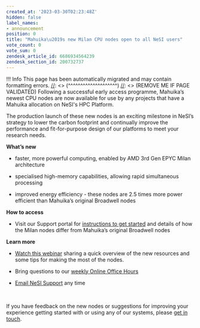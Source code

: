 ```yaml
---
created_at: '2023-03-30T02:23:48Z'
hidden: false
label_names:
- announcement
position: 0
title: "Mahuika\u2019s new Milan CPU nodes open to all NeSI users"
vote_count: 0
vote_sum: 0
zendesk_article_id: 6686934564239
zendesk_section_id: 200732737
---
```



[//]: <> (REMOVE ME IF PAGE VALIDATED)
[//]: <> (vvvvvvvvvvvvvvvvvvvv)
 !!! Info
     This page has been automatically migrated and may contain formatting errors.
[//]: <> (^^^^^^^^^^^^^^^^^^^^)
[//]: <> (REMOVE ME IF PAGE VALIDATED)
Following a successful early access programme, Mahuika’s newest CPU
nodes are now available for use by any projects that have a Mahuika
allocation on NeSI's HPC Platform.

The production launch of these new nodes is an exciting milestone in
NeSI’s strategy to lower the carbon footprint and continually improve
the performance and fit-for-purpose design of our platforms to meet your
research needs.

**What’s new**

-   faster, more powerful computing, enabled by AMD 3rd Gen EPYC Milan
    architecture

-   specialised high-memory capabilities, allowing rapid simultaneous
    processing

-   improved energy efficiency - these nodes are 2.5 times more power
    efficient than Mahuika’s original Broadwell nodes

**How to access**

-   Visit our Support portal for [instructions to get
    started](https://support.nesi.org.nz/hc/en-gb/articles/6367209795471-Milan-Compute-Nodes "https://support.nesi.org.nz/hc/en-gb/articles/6367209795471-Milan-Compute-Nodes")
    and details of how the Milan nodes differ from Mahuika’s original
    Broadwell nodes

**Learn more**

-   [Watch this webinar](https://youtu.be/IWRZLl__uhg) sharing a quick
    overview of the new resources and some tips for making the most of
    the nodes.

-   Bring questions to our [weekly Online Office
    Hours](https://support.nesi.org.nz/hc/en-gb/articles/4830713922063-Weekly-Online-Office-Hours "https://support.nesi.org.nz/hc/en-gb/articles/4830713922063-Weekly-Online-Office-Hours")

-   [Email NeSI
    Support](mailto:support@nesi.org.nz "mailto:support@nesi.org.nz")
    any time

 

If you have feedback on the new nodes or suggestions for improving your
experience getting started with or using any of our systems, please [get
in touch](mailto:support@nesi.org.nz "mailto:support@nesi.org.nz").

 
